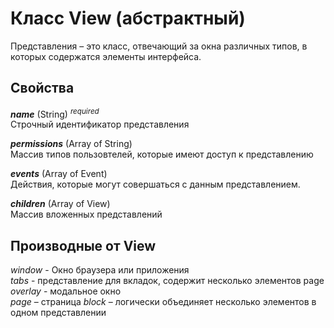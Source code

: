# Класс View (абстрактный)
Представления – это класс, отвечающий за окна различных типов, в которых содержатся элементы интерфейса.
## Свойства
_**name**_ (String)  <sup>_required_</sup>  
Строчный идентификатор представления  
  
_**permissions**_ (Array of String)  
Массив типов пользовтелей, которые имеют доступ к представлению  
  
_**events**_ (Array of Event)  
Действия, которые могут совершаться с данным представлением.  
  
_**children**_ (Array of View)  
Массив вложенных представлений  

## Производные от View
_window_ - Окно браузера или приложения  
_tabs_ - представление для вкладок, содержит несколько элементов page   
_overlay_ - модальное окно  
_page_ – страница
_block_ – логически объединяет несколько элементов в одном представлении


